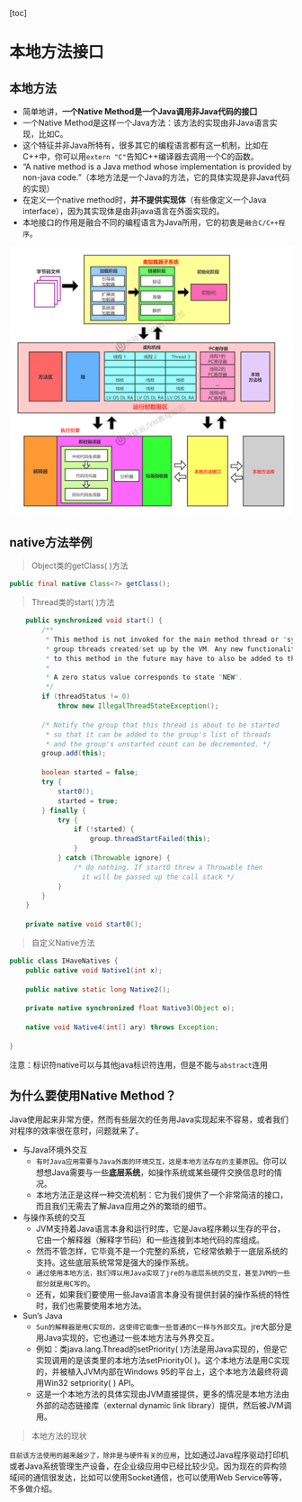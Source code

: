 [toc]

# 本地方法接口
## 本地方法
* 简单地讲，**一个Native Method是一个Java调用非Java代码的接囗**
* 一个Native Method是这样一个Java方法：该方法的实现由非Java语言实现，比如C。
* 这个特征并非Java所特有，很多其它的编程语言都有这一机制，比如在C++中，你可以用`extern "C"`告知C++编译器去调用一个C的函数。
* “A native method is a Java method whose implementation is provided by non-java code.”（本地方法是一个Java的方法，它的具体实现是非Java代码的实现）
* 在定义一个native method时，**并不提供实现体**（有些像定义一个Java interface），因为其实现体是由非java语言在外面实现的。
* 本地接口的作用是融合不同的编程语言为Java所用，它的初衷是`融合C/C++程序`。

![image](images/n7li7A5vtXdNgBrfObMSjRztdvP74KSaDDFFnHEYtbI.jpg)



## native方法举例
> Object类的getClass( )方法

```java
public final native Class<?> getClass();
```
> Thread类的start( )方法

```java
    public synchronized void start() {
        /**
         * This method is not invoked for the main method thread or "system"
         * group threads created/set up by the VM. Any new functionality added
         * to this method in the future may have to also be added to the VM.
         *
         * A zero status value corresponds to state "NEW".
         */
        if (threadStatus != 0)
            throw new IllegalThreadStateException();

        /* Notify the group that this thread is about to be started
         * so that it can be added to the group's list of threads
         * and the group's unstarted count can be decremented. */
        group.add(this);

        boolean started = false;
        try {
            start0();
            started = true;
        } finally {
            try {
                if (!started) {
                    group.threadStartFailed(this);
                }
            } catch (Throwable ignore) {
                /* do nothing. If start0 threw a Throwable then
                  it will be passed up the call stack */
            }
        }
    }

    private native void start0();
```
> 自定义Native方法

```java
public class IHaveNatives {
    public native void Native1(int x);

    public native static long Native2();

    private native synchronized float Native3(Object o);

    native void Native4(int[] ary) throws Exception;
    
}
```
注意：标识符native可以与其他java标识符连用，但是不能与`abstract`连用



## 为什么要使用Native Method？
Java使用起来非常方便，然而有些层次的任务用Java实现起来不容易，或者我们对程序的效率很在意时，问题就来了。

* 与Java环境外交互
   * `有时Java应用需要与Java外面的环境交互，这是本地方法存在的主要原因`。你可以想想Java需要与一些**底层系统**，如操作系统或某些硬件交换信息时的情况。
   * 本地方法正是这样一种交流机制：它为我们提供了一个非常简洁的接口，而且我们无需去了解Java应用之外的繁琐的细节。
* 与操作系统的交互
   * JVM支持着Java语言本身和运行时库，它是Java程序赖以生存的平台，它由一个解释器（解释字节码）和一些连接到本地代码的库组成。
   * 然而不管怎样，它毕竟不是一个完整的系统，它经常依赖于一底层系统的支持。这些底层系统常常是强大的操作系统。
   * `通过使用本地方法，我们得以用Java实现了jre的与底层系统的交互，甚至JVM的一些部分就是用C写的`。
   * 还有，如果我们要使用一些Java语言本身没有提供封装的操作系统的特性时，我们也需要使用本地方法。
* Sun’s Java
   * `Sun的解释器是用C实现的，这使得它能像一些普通的C一样与外部交互`。jre大部分是用Java实现的，它也通过一些本地方法与外界交互。
   * 例如：类java.lang.Thread的setPriority( )方法是用Java实现的，但是它实现调用的是该类里的本地方法setPriority0( )。这个本地方法是用C实现的，并被植入JVM内部在Windows 95的平台上，这个本地方法最终将调用Win32 setpriority( ) API。
   * 这是一个本地方法的具体实现由JVM直接提供，更多的情况是本地方法由外部的动态链接库（external dynamic link library）提供，然后被JVM调用。

> 本地方法的现状

`目前该方法使用的越来越少了，除非是与硬件有关的应用`，比如通过Java程序驱动打印机或者Java系统管理生产设备，在企业级应用中已经比较少见。因为现在的异构领域间的通信很发达，比如可以使用Socket通信，也可以使用Web Service等等，不多做介绍。